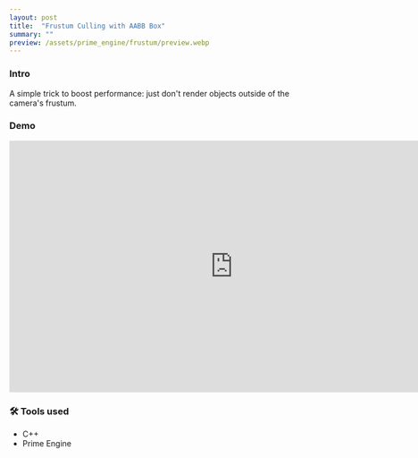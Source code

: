 ```yaml
---
layout: post
title:  "Frustum Culling with AABB Box"
summary: ""
preview: /assets/prime_engine/frustum/preview.webp
---
```


### Intro
A simple trick to boost performance: just don't render objects outside of the camera's frustum.

### Demo
<iframe width="800" height="450" src="https://www.youtube.com/embed/-g9rPlzY6xc?si=77GmDF3oPNVoAlDq" title="YouTube video player" frameborder="0" allow="accelerometer; autoplay; clipboard-write; encrypted-media; gyroscope; picture-in-picture; web-share" referrerpolicy="strict-origin-when-cross-origin" allowfullscreen></iframe>

### 🛠️ Tools used
- C++
- Prime Engine